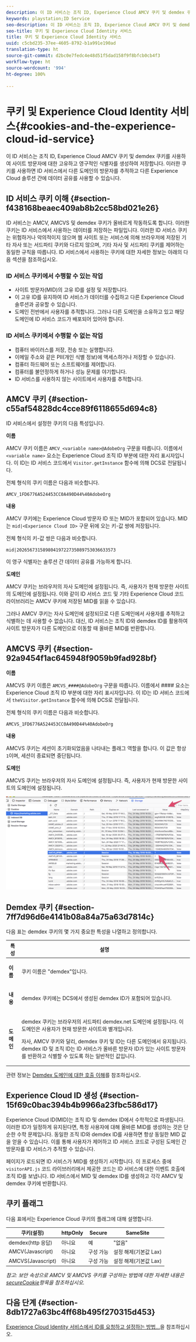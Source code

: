 ```yaml
---
description: 이 ID 서비스는 조직 ID, Experience Cloud AMCV 쿠키 및 demdex 쿠키를 사용하여 사이트 방문자에 대한 고유하고 영구적인 식별자를 생성하여 저장합니다. 이러한 쿠키를 사용하면 ID 서비스에서 다른 도메인의 방문자를 추적하고 다른 Experience Cloud 솔루션 간에 데이터 공유를 사용할 수 있습니다.
keywords: playstation;ID Service
seo-description: 이 ID 서비스는 조직 ID, Experience Cloud AMCV 쿠키 및 demdex 쿠키를 사용하여 사이트 방문자에 대한 고유하고 영구적인 식별자를 생성하여 저장합니다. 이러한 쿠키를 사용하면 ID 서비스에서 다른 도메인의 방문자를 추적하고 다른 Experience Cloud 솔루션 간에 데이터 공유를 사용할 수 있습니다.
seo-title: 쿠키 및 Experience Cloud Identity 서비스
title: 쿠키 및 Experience Cloud Identity 서비스
uuid: c5cbd235-37ee-4605-8792-b1a991e190ad
translation-type: ht
source-git-commit: d2bc0e7fedc4e48d51f5dad158f9f8bfcb0cb4f3
workflow-type: ht
source-wordcount: '994'
ht-degree: 100%

---
```



# 쿠키 및 Experience Cloud Identity 서비스{#cookies-and-the-experience-cloud-id-service}

이 ID 서비스는 조직 ID, Experience Cloud AMCV 쿠키 및 demdex 쿠키를 사용하여 사이트 방문자에 대한 고유하고 영구적인 식별자를 생성하여 저장합니다. 이러한 쿠키를 사용하면 ID 서비스에서 다른 도메인의 방문자를 추적하고 다른 Experience Cloud 솔루션 간에 데이터 공유를 사용할 수 있습니다.

## ID 서비스 쿠키 이해 {#section-f438168beaec409ab8b2cc58bd021e26}

ID 서비스는 AMCV, AMCVS 및 demdex 쿠키가 올바르게 작동하도록 합니다. 이러한 쿠키는 ID 서비스에서 사용하는 데이터를 저장하는 파일입니다. 이러한 ID 서비스 쿠키는 위험하거나 악의적이지 않으며 웹 사이트 또는 서비스에 의해 브라우저에 저장된 기타 자사 또는 서드파티 쿠키와 다르지 않으며, 기타 자사 및 서드파티 쿠키를 제어하는 동일한 규칙을 따릅니다. ID 서비스에서 사용하는 쿠키에 대한 자세한 정보는 아래의 다음 섹션을 참조하십시오.

### ID 서비스 쿠키에서 수행할 수 있는 작업

* 사이트 방문자(MID)의 고유 ID를 설정 및 저장합니다.
* 이 고유 ID를 유지하여 ID 서비스가 데이터를 수집하고 다른 Experience Cloud 솔루션과 공유할 수 있습니다.
* 도메인 전반에서 사용자를 추적합니다. 그러나 다른 도메인을 소유하고 있고 해당 도메인에 ID 서비스 코드가 배포되어 있어야 합니다.

### ID 서비스 쿠키에서 수행할 수 없는 작업

* 컴퓨터 바이러스를 저장, 전송 또는 실행합니다.
* 이메일 주소와 같은 PII(개인 식별 정보)에 액세스하거나 저장할 수 있습니다.
* 컴퓨터 하드웨어 또는 소프트웨어를 제어합니다.
* 컴퓨터를 불안정하게 하거나 성능 문제를 야기합니다.
* ID 서비스를 사용하지 않는 사이트에서 사용자를 추적합니다.

## AMCV 쿠키 {#section-c55af54828dc4cce89f6118655d694c8}

ID 서비스에서 설정한 쿠키의 다음 특성입니다.

**이름**

AMCV 쿠키 이름은 `AMCV_<variable name>@AdobeOrg` 구문을 따릅니다. 이름에서 `<variable name>` 요소는 Experience Cloud 조직 ID 부분에 대한 자리 표시자입니다. 이 ID는 ID 서비스 코드에서 `Visitor.getInstance` 함수에 의해 DCS로 전달됩니다.

전체 형식의 쿠키 이름은 다음과 비슷합니다.

```
AMCV_1FD6776A524453CC0A490D44%40AdobeOrg
```

**내용**

AMCV 쿠키에는 Experience Cloud 방문자 ID 또는 MID가 포함되어 있습니다. MID는 `mid|<Experience Cloud ID>` 구문 뒤에 오는 키-값 쌍에 저장됩니다.

전체 형식의 키-값 쌍은 다음과 비슷합니다.

```
mid|20265673158980419722735089753036633573
```

이 영구 식별자는 솔루션 간 데이터 공유를 가능하게 합니다.

**도메인**

AMCV 쿠키는 브라우저의 자사 도메인에 설정됩니다. 즉, 사용자가 현재 방문한 사이트의 도메인에 설정됩니다. 이와 같이 ID 서비스 코드 및 기타 Experience Cloud 코드 라이브러리는 AMCV 쿠키에 저장된 MID를 읽을 수 있습니다.

그러나 AMCV 쿠키는 자사 도메인에 설정되므로 다른 도메인에서 사용자를 추적하고 식별하는 데 사용할 수 없습니다. 대신, ID 서비스는 조직 ID와 demdex ID를 활용하여 사이트 방문자가 다른 도메인으로 이동할 때 올바른 MID를 반환합니다.

## AMCVS 쿠키 {#section-92a9454f1ac645948f9059b9fad928bf}

**이름**

AMCVS 쿠키 이름은 `AMCVS_####@AdobeOrg` 구문을 따릅니다. 이름에서 #### 요소는 Experience Cloud 조직 ID 부분에 대한 자리 표시자입니다. 이 ID는 ID 서비스 코드에서 `theVisitor.getInstance` 함수에 의해 DCS로 전달됩니다.

전체 형식의 쿠키 이름은 다음과 비슷합니다.

```
AMCVS_1FD6776A524453CC0A490D44%40AdobeOrg
```

**내용**

AMCVS 쿠키는 세션이 초기화되었음을 나타내는 플래그 역할을 합니다. 이 값은 항상 `1`이며, 세션이 종료되면 중단됩니다.

**도메인**

AMCVS 쿠키는 브라우저의 자사 도메인에 설정됩니다. 즉, 사용자가 현재 방문한 사이트의 도메인에 설정됩니다.

![](assets/AMCVS-cookie.png)

## Demdex 쿠키 {#section-7ff7d96d6e4141b08a84a75a63d7814c}

다음 표는 demdex 쿠키의 몇 가지 중요한 특성을 나열하고 정의합니다.

<table id="table_18E3CAF3550E4BB6A199736AACE39202"> 
 <thead> 
  <tr> 
   <th colname="col1" class="entry"> 특성 </th> 
   <th colname="col2" class="entry"> 설명 </th> 
  </tr> 
 </thead>
 <tbody> 
  <tr> 
   <td colname="col1"> <p> <b>이름</b> </p> </td> 
   <td colname="col2"> <p>쿠키 이름은 "demdex"입니다. </p> </td> 
  </tr> 
  <tr> 
   <td colname="col1"> <p> <b>내용</b> </p> </td> 
   <td colname="col2"> <p>demdex 쿠키에는 DCS에서 생성된 demdex ID가 포함되어 있습니다. </p> </td> 
  </tr> 
  <tr> 
   <td colname="col1"> <p> <b>도메인</b> </p> </td> 
   <td colname="col2"> <p>demdex 쿠키는 브라우저의 서드파티 demdex.net 도메인에 설정됩니다. 이 도메인은 사용자가 현재 방문한 사이트와 별개입니다. </p> <p>자사, AMCV 쿠키와 달리, demdex 쿠키 및 ID는 다른 도메인에서 유지됩니다. demdex ID 및 조직 ID는 ID 서비스가 올바른 방문자 ID가 있는 사이트 방문자를 반환하고 식별할 수 있도록 하는 일반적인 값입니다. </p> </td> 
  </tr> 
 </tbody> 
</table>

관련 정보는 [Demdex 도메인에 대한 호출 이해](https://docs.adobe.com/content/help/ko-KR/audience-manager/user-guide/reference/demdex-calls.html)를 참조하십시오.

## Experience Cloud ID 생성 {#section-15f69c0bac394b4b9966a23fbc586d17}

Experience Cloud ID(MID)는 조직 ID 및 demdex ID에서 수학적으로 파생됩니다. 이러한 ID가 일정하게 유지된다면, 특정 사용자에 대해 올바른 MID를 생성하는 것은 단순한 수학 문제입니다. 동일한 조직 ID와 demdex ID를 사용하면 항상 동일한 MID 값을 얻을 수 있습니다. 이를 통해 사용자가 제어하고 ID 서비스 코드로 구성된 도메인 간 방문자를 ID 서비스가 추적할 수 있습니다.

페이지가 로드되면 ID 서비스가 MID를 생성하기 시작합니다. 이 프로세스 중에 `visitorAPI.js` 코드 라이브러리에서 제공한 코드는 ID 서비스에 대한 이벤트 호출에 조직 ID를 보냅니다. ID 서비스에서 MID 및 demdex ID를 생성하고 각각 AMCV 및 demdex 쿠키에 반환합니다.

## 쿠키 플래그

다음 표에서는 Experience Cloud 쿠키의 플래그에 대해 설명합니다.

| 쿠키(설정) | httpOnly | Secure | SameSite |
|--- |--- |--- |--- |
| demdex(http 응답) | 아니요 | 예 | &quot;없음&quot; |
| AMCV(Javascript) | 아니요 | 구성 가능 | 설정 해제(기본값 Lax) |
| AMCVS(Javascript) | 아니요 | 구성 가능 | 설정 해제(기본값 Lax) |

*참고: 보안 속성으로 AMCV 및 AMCVS 쿠키를 구성하는 방법에 대한 자세한 내용은[secureCookie](https://docs.adobe.com/content/help/ko-KR/id-service/using/id-service-api/configurations/securecookie.html)항목을 참조하십시오.*

## 다음 단계 {#section-8db1727a63bc4ff68b495f270315d453}

[Experience Cloud Identity 서비스에서 ID를 요청하고 설정하는 방법...](../introduction/id-request.md#concept-2caacebb1d244402816760e9b8bcef6a)을 참조하십시오.
